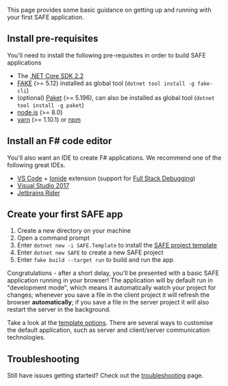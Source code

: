 This page provides some basic guidance on getting up and running with your first SAFE application.

## Install pre-requisites

You'll need to install the following pre-requisites in order to build SAFE applications

* The [.NET Core SDK 2.2](https://www.microsoft.com/net/download/)
* [FAKE](https://fake.build/) (>= 5.12) installed as global tool (`dotnet tool install -g fake-cli`)
* (optional) [Paket](https://fsprojects.github.io/Paket) (>= 5.196), can also be installed as global tool (`dotnet tool install -g paket`)
* [node.js](https://nodejs.org/) (>= 8.0)
* [yarn](https://yarnpkg.com/) (>= 1.10.1) or [npm](https://www.npmjs.com/)

## Install an F# code editor

You'll also want an IDE to create F# applications. We recommend one of the following great IDEs.

* [VS Code](https://code.visualstudio.com/) + [Ionide](https://github.com/ionide/ionide-vscode-fsharp) extension (support for [Full Stack Debugging](feature-debugging.md))
* [Visual Studio 2017](https://www.visualstudio.com/downloads/)
* [Jetbrains Rider](https://www.jetbrains.com/rider/)

## Create your first SAFE app

1. Create a new directory on your machine
2. Open a command prompt
3. Enter `dotnet new -i SAFE.Template` to install the [SAFE project template](template-overview.md)
4. Enter `dotnet new SAFE` to create a new SAFE project
5. Enter `fake build --target run` to build and run the app

Congratulations - after a short delay, you'll be presented with a basic SAFE application running in your browser! The application will by default run in "development mode", which means it automatically watch your project for changes; whenever you save a file in the client project it will refresh the browser **automatically**; if you save a file in the server project it will also restart the server in the background.

Take a look at the [template options](template-overview.md#template-options). There are several ways to customise the default application, such as server and client/server communication technologies.

## Troubleshooting
Still have issues getting started? Check out the [troubleshooting](faq-troubleshooting.md) page.
